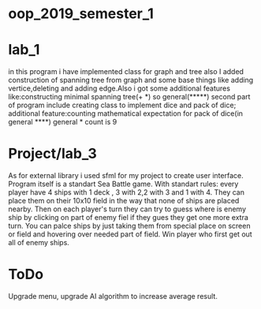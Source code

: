 # oop_2019_semester_1
# lab_1
in this program i have implemented class for graph and tree also I added construction of spanning tree from graph and some base things like adding vertice,deleting and adding edge.Also i got some additional features like:constructing minimal spanning tree(+ *) so general(*****)
second part of program include creating class to implement dice and pack of dice; additional feature:counting mathematical expectation for pack of dice(in general ****)
general * count is 9


# Project/lab_3
As for external library i used sfml for my project to create user interface. Program itself is a standart Sea Battle game.
With standart rules: every player have 4 ships with 1 deck , 3 with 2,2 with 3 and 1 with 4. They can place them on their 10x10 field in the way that none of ships are placed nearby. Then on each player's turn they can try to guess where is enemy ship by clicking on part of enemy fiel if they gues they get one more extra turn.
You can palce ships by just taking them from special place on screen or field and hovering over needed part of field.
Win player who first get out all of enemy ships.
# ToDo
Upgrade menu, upgrade AI algorithm to increase average result.
